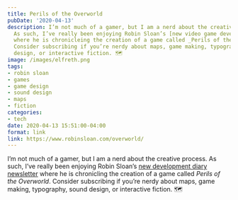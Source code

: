 ```yaml
---
title: Perils of the Overworld
pubDate: '2020-04-13'
description: I’m not much of a gamer, but I am a nerd about the creative process.
  As such, I’ve really been enjoying Robin Sloan’s [new video game development newsletter](https://www.robinsloan.com/overworld/)
  where he is chronicleing the creation of a game called _Perils of the Overworld_.
  Consider subscribing if you’re nerdy about maps, game making, typography, sound
  design, or interactive fiction. 🗺
image: /images/elfreth.png
tags:
- robin sloan
- games
- game design
- sound design
- maps
- fiction
categories:
- tech
date: 2020-04-13 15:51:00-04:00
format: link
link: https://www.robinsloan.com/overworld/
---
```


I’m not much of a gamer, but I am a nerd about the creative process. As such, I’ve really been enjoying Robin Sloan’s [new development diary newsletter](https://www.robinsloan.com/overworld/) where he is chronicling the creation of a game called _Perils of the Overworld_. Consider subscribing if you’re nerdy about maps, game making, typography, sound design, or interactive fiction. 🗺
